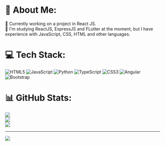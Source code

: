 # 💫 About Me:
🔭 Currently working on a project in React JS.<br>🌱 I'm studying ReactJS, ExpressJS and FLutter at the moment, but I have experience with JavaScript, CSS, HTML and other languages.


# 💻 Tech Stack:
![HTML5](https://img.shields.io/badge/html5-%23E34F26.svg?style=flat&logo=html5&logoColor=white) ![JavaScript](https://img.shields.io/badge/javascript-%23323330.svg?style=flat&logo=javascript&logoColor=%23F7DF1E) ![Python](https://img.shields.io/badge/python-3670A0?style=flat&logo=python&logoColor=ffdd54) ![TypeScript](https://img.shields.io/badge/typescript-%23007ACC.svg?style=flat&logo=typescript&logoColor=white) ![CSS3](https://img.shields.io/badge/css3-%231572B6.svg?style=flat&logo=css3&logoColor=white) ![Angular](https://img.shields.io/badge/angular-%23DD0031.svg?style=flat&logo=angular&logoColor=white) ![Bootstrap](https://img.shields.io/badge/bootstrap-%238511FA.svg?style=flat&logo=bootstrap&logoColor=white)
# 📊 GitHub Stats:
![](https://github-readme-stats.vercel.app/api?username=pmiranda27&theme=dark&hide_border=false&include_all_commits=false&count_private=false)<br/>
![](https://github-readme-streak-stats.herokuapp.com/?user=pmiranda27&theme=dark&hide_border=false)<br/>
![](https://github-readme-stats.vercel.app/api/top-langs/?username=pmiranda27&theme=dark&hide_border=false&include_all_commits=false&count_private=false&layout=compact)

---
[![](https://visitcount.itsvg.in/api?id=pmiranda27&icon=2&color=0)](https://visitcount.itsvg.in)

<!-- Proudly created with GPRM ( https://gprm.itsvg.in ) -->
